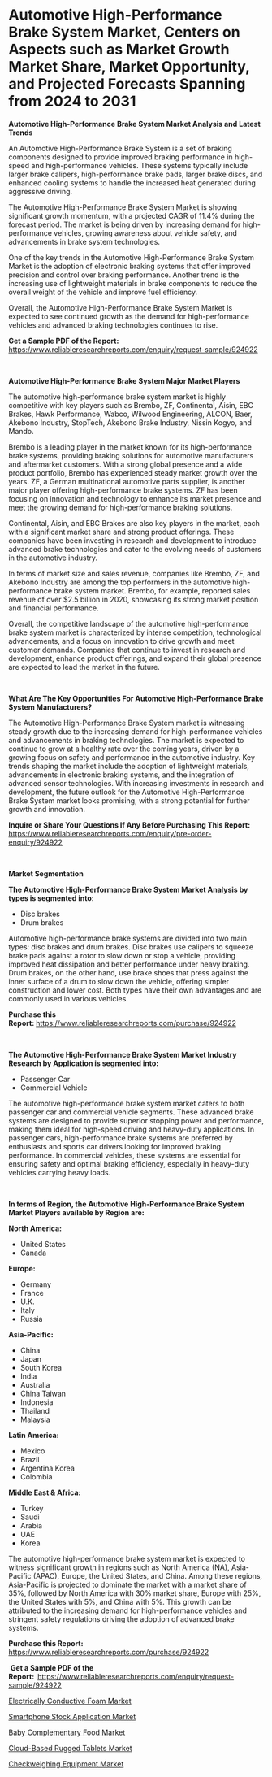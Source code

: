 <p><h1>Automotive High-Performance Brake System Market, Centers on Aspects such as Market Growth Market Share, Market Opportunity, and Projected Forecasts Spanning from 2024 to 2031</h1></p><p><strong>Automotive High-Performance Brake System Market Analysis and Latest Trends</strong></p>
<p><p>An Automotive High-Performance Brake System is a set of braking components designed to provide improved braking performance in high-speed and high-performance vehicles. These systems typically include larger brake calipers, high-performance brake pads, larger brake discs, and enhanced cooling systems to handle the increased heat generated during aggressive driving.</p><p>The Automotive High-Performance Brake System Market is showing significant growth momentum, with a projected CAGR of 11.4% during the forecast period. The market is being driven by increasing demand for high-performance vehicles, growing awareness about vehicle safety, and advancements in brake system technologies. </p><p>One of the key trends in the Automotive High-Performance Brake System Market is the adoption of electronic braking systems that offer improved precision and control over braking performance. Another trend is the increasing use of lightweight materials in brake components to reduce the overall weight of the vehicle and improve fuel efficiency.</p><p>Overall, the Automotive High-Performance Brake System Market is expected to see continued growth as the demand for high-performance vehicles and advanced braking technologies continues to rise.</p></p>
<p><strong>Get a Sample PDF of the Report:&nbsp;</strong> <a href="https://www.reliableresearchreports.com/enquiry/request-sample/924922">https://www.reliableresearchreports.com/enquiry/request-sample/924922</a></p>
<p>&nbsp;</p>
<p><strong>Automotive High-Performance Brake System Major Market Players</strong></p>
<p><p>The automotive high-performance brake system market is highly competitive with key players such as Brembo, ZF, Continental, Aisin, EBC Brakes, Hawk Performance, Wabco, Wilwood Engineering, ALCON, Baer, Akebono Industry, StopTech, Akebono Brake Industry, Nissin Kogyo, and Mando. </p><p>Brembo is a leading player in the market known for its high-performance brake systems, providing braking solutions for automotive manufacturers and aftermarket customers. With a strong global presence and a wide product portfolio, Brembo has experienced steady market growth over the years. ZF, a German multinational automotive parts supplier, is another major player offering high-performance brake systems. ZF has been focusing on innovation and technology to enhance its market presence and meet the growing demand for high-performance braking solutions.</p><p>Continental, Aisin, and EBC Brakes are also key players in the market, each with a significant market share and strong product offerings. These companies have been investing in research and development to introduce advanced brake technologies and cater to the evolving needs of customers in the automotive industry. </p><p>In terms of market size and sales revenue, companies like Brembo, ZF, and Akebono Industry are among the top performers in the automotive high-performance brake system market. Brembo, for example, reported sales revenue of over $2.5 billion in 2020, showcasing its strong market position and financial performance. </p><p>Overall, the competitive landscape of the automotive high-performance brake system market is characterized by intense competition, technological advancements, and a focus on innovation to drive growth and meet customer demands. Companies that continue to invest in research and development, enhance product offerings, and expand their global presence are expected to lead the market in the future.</p></p>
<p>&nbsp;</p>
<p><strong>What Are The Key Opportunities For Automotive High-Performance Brake System Manufacturers?</strong></p>
<p><p>The Automotive High-Performance Brake System market is witnessing steady growth due to the increasing demand for high-performance vehicles and advancements in braking technologies. The market is expected to continue to grow at a healthy rate over the coming years, driven by a growing focus on safety and performance in the automotive industry. Key trends shaping the market include the adoption of lightweight materials, advancements in electronic braking systems, and the integration of advanced sensor technologies. With increasing investments in research and development, the future outlook for the Automotive High-Performance Brake System market looks promising, with a strong potential for further growth and innovation.</p></p>
<p><strong>Inquire or Share Your Questions If Any Before Purchasing This Report:</strong> <a href="https://www.reliableresearchreports.com/enquiry/pre-order-enquiry/924922">https://www.reliableresearchreports.com/enquiry/pre-order-enquiry/924922</a></p>
<p>&nbsp;</p>
<p><strong>Market Segmentation</strong></p>
<p><strong>The Automotive High-Performance Brake System Market Analysis by types is segmented into:</strong></p>
<p><ul><li>Disc brakes</li><li>Drum brakes</li></ul></p>
<p><p>Automotive high-performance brake systems are divided into two main types: disc brakes and drum brakes. Disc brakes use calipers to squeeze brake pads against a rotor to slow down or stop a vehicle, providing improved heat dissipation and better performance under heavy braking. Drum brakes, on the other hand, use brake shoes that press against the inner surface of a drum to slow down the vehicle, offering simpler construction and lower cost. Both types have their own advantages and are commonly used in various vehicles.</p></p>
<p><strong>Purchase this Report:&nbsp;</strong><a href="https://www.reliableresearchreports.com/purchase/924922">https://www.reliableresearchreports.com/purchase/924922</a></p>
<p>&nbsp;</p>
<p><strong>The Automotive High-Performance Brake System Market Industry Research by Application is segmented into:</strong></p>
<p><ul><li>Passenger Car</li><li>Commercial Vehicle</li></ul></p>
<p><p>The automotive high-performance brake system market caters to both passenger car and commercial vehicle segments. These advanced brake systems are designed to provide superior stopping power and performance, making them ideal for high-speed driving and heavy-duty applications. In passenger cars, high-performance brake systems are preferred by enthusiasts and sports car drivers looking for improved braking performance. In commercial vehicles, these systems are essential for ensuring safety and optimal braking efficiency, especially in heavy-duty vehicles carrying heavy loads.</p></p>
<p>&nbsp;</p>
<p><strong>In terms of Region, the Automotive High-Performance Brake System Market Players available by Region are:</strong></p>
<p>
    <p> <strong> North America: </strong>
        <ul>
            <li>United States</li>
            <li>Canada</li>
        </ul>
        </p> 
    <p> <strong> Europe: </strong>
        <ul>
            <li>Germany</li>
            <li>France</li>
            <li>U.K.</li>
            <li>Italy</li>
            <li>Russia</li>
        </ul>
        </p> 
    <p> <strong> Asia-Pacific: </strong>
        <ul>
            <li>China</li>
            <li>Japan</li>
            <li>South Korea</li>
            <li>India</li>
            <li>Australia</li>
            <li>China Taiwan</li>
            <li>Indonesia</li>
            <li>Thailand</li>
            <li>Malaysia</li>
        </ul>
        </p> 
    <p> <strong> Latin America: </strong>
        <ul>
            <li>Mexico</li>
            <li>Brazil</li>
            <li>Argentina Korea</li>
            <li>Colombia</li>
        </ul>
        </p> 
    <p> <strong> Middle East & Africa: </strong>
        <ul>
            <li>Turkey</li>
            <li>Saudi</li>
            <li>Arabia</li>
            <li>UAE</li>
            <li>Korea</li>
        </ul>
    </p>
    </p>
<p><p>The automotive high-performance brake system market is expected to witness significant growth in regions such as North America (NA), Asia-Pacific (APAC), Europe, the United States, and China. Among these regions, Asia-Pacific is projected to dominate the market with a market share of 35%, followed by North America with 30% market share, Europe with 25%, the United States with 5%, and China with 5%. This growth can be attributed to the increasing demand for high-performance vehicles and stringent safety regulations driving the adoption of advanced brake systems.</p></p>
<p><strong>Purchase this Report: </strong><a href="https://www.reliableresearchreports.com/purchase/924922">https://www.reliableresearchreports.com/purchase/924922</a></p>
<p>&nbsp;<strong>Get a Sample PDF of the Report:&nbsp;&nbsp;</strong><a href="https://www.reliableresearchreports.com/enquiry/request-sample/924922">https://www.reliableresearchreports.com/enquiry/request-sample/924922</a></p>
<p><strong></strong></p>
<p><p><a href="https://github.com/abdelrhmankishk22/Market-Research-Report-List-3/blob/main/electrically-conductive-foam-market.md">Electrically Conductive Foam Market</a></p><p><a href="https://github.com/ChiragRp1/Market-Research-Report-List-3/blob/main/smartphone-stock-application-market.md">Smartphone Stock Application Market</a></p><p><a href="https://github.com/Hazelklievgspy6vdcsmu106w/Market-Research-Report-List-1/blob/main/baby-complementary-food-market.md">Baby Complementary Food Market</a></p><p><a href="https://issuu.com/reportprime-2/docs/cloud-based-rugged-tablets-market-size-2030.pptx">Cloud-Based Rugged Tablets Market</a></p><p><a href="https://issuu.com/reportprime-2/docs/checkweighing-equipment-market-size-2030.pptx">Checkweighing Equipment Market</a></p></p>
